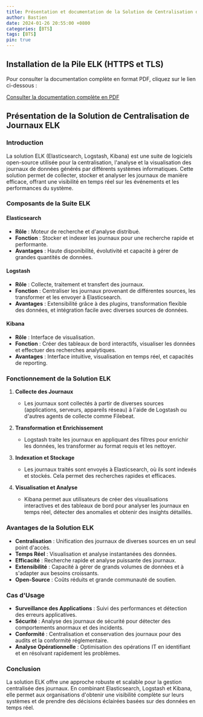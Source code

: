 ```yaml
---
title: Présentation et documentation de la Solution de Centralisation de Journaux ELK
author: Bastien
date: 2024-01-26 20:55:00 +0800
categories: [BTS]
tags: [BTS]
pin: true
--- 
```

## Installation de la Pile ELK (HTTPS et TLS)

Pour consulter la documentation complète en format PDF, cliquez sur le lien ci-dessous :

[Consulter la documentation complète en PDF](https://storage.googleapis.com/cv_bastien_houry/Installation_ELK_HTTPS.pdf)
## Présentation de la Solution de Centralisation de Journaux ELK

### Introduction

La solution ELK (Elasticsearch, Logstash, Kibana) est une suite de logiciels open-source utilisée pour la centralisation, l'analyse et la visualisation des journaux de données générés par différents systèmes informatiques. Cette solution permet de collecter, stocker et analyser les journaux de manière efficace, offrant une visibilité en temps réel sur les événements et les performances du système.

### Composants de la Suite ELK

#### Elasticsearch

- **Rôle** : Moteur de recherche et d'analyse distribué.
- **Fonction** : Stocker et indexer les journaux pour une recherche rapide et performante.
- **Avantages** : Haute disponibilité, évolutivité et capacité à gérer de grandes quantités de données.

#### Logstash

- **Rôle** : Collecte, traitement et transfert des journaux.
- **Fonction** : Centraliser les journaux provenant de différentes sources, les transformer et les envoyer à Elasticsearch.
- **Avantages** : Extensibilité grâce à des plugins, transformation flexible des données, et intégration facile avec diverses sources de données.

#### Kibana

- **Rôle** : Interface de visualisation.
- **Fonction** : Créer des tableaux de bord interactifs, visualiser les données et effectuer des recherches analytiques.
- **Avantages** : Interface intuitive, visualisation en temps réel, et capacités de reporting.

### Fonctionnement de la Solution ELK

1. **Collecte des Journaux**
   - Les journaux sont collectés à partir de diverses sources (applications, serveurs, appareils réseau) à l'aide de Logstash ou d'autres agents de collecte comme Filebeat.

2. **Transformation et Enrichissement**
   - Logstash traite les journaux en appliquant des filtres pour enrichir les données, les transformer au format requis et les nettoyer.

3. **Indexation et Stockage**
   - Les journaux traités sont envoyés à Elasticsearch, où ils sont indexés et stockés. Cela permet des recherches rapides et efficaces.

4. **Visualisation et Analyse**
   - Kibana permet aux utilisateurs de créer des visualisations interactives et des tableaux de bord pour analyser les journaux en temps réel, détecter des anomalies et obtenir des insights détaillés.

### Avantages de la Solution ELK

- **Centralisation** : Unification des journaux de diverses sources en un seul point d'accès.
- **Temps Réel** : Visualisation et analyse instantanées des données.
- **Efficacité** : Recherche rapide et analyse puissante des journaux.
- **Extensibilité** : Capacité à gérer de grands volumes de données et à s'adapter aux besoins croissants.
- **Open-Source** : Coûts réduits et grande communauté de soutien.

### Cas d'Usage

- **Surveillance des Applications** : Suivi des performances et détection des erreurs applicatives.
- **Sécurité** : Analyse des journaux de sécurité pour détecter des comportements anormaux et des incidents.
- **Conformité** : Centralisation et conservation des journaux pour des audits et la conformité réglementaire.
- **Analyse Opérationnelle** : Optimisation des opérations IT en identifiant et en résolvant rapidement les problèmes.

### Conclusion

La solution ELK offre une approche robuste et scalable pour la gestion centralisée des journaux. En combinant Elasticsearch, Logstash et Kibana, elle permet aux organisations d'obtenir une visibilité complète sur leurs systèmes et de prendre des décisions éclairées basées sur des données en temps réel.
